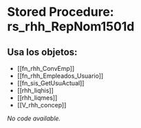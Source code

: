# Stored Procedure: rs_rhh_RepNom1501d

## Usa los objetos:
- [[fn_rhh_ConvEmp]]
- [[fn_rhh_Empleados_Usuario]]
- [[fn_sis_GetUsuActual]]
- [[rhh_liqhis]]
- [[rhh_liqmes]]
- [[V_rhh_concep]]

*No code available.*
